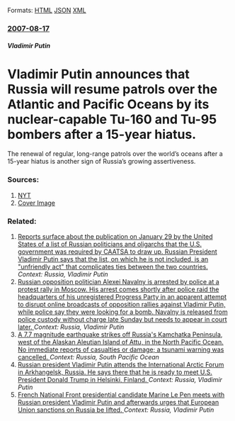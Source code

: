 
Formats: [HTML](/news/2007/08/17/vladimir-putin-announces-that-russia-will-resume-patrols-over-the-atlantic-and-pacific-oceans-by-its-nuclear-capable-tu-160-and-tu-95-bombe.html)  [JSON](/news/2007/08/17/vladimir-putin-announces-that-russia-will-resume-patrols-over-the-atlantic-and-pacific-oceans-by-its-nuclear-capable-tu-160-and-tu-95-bombe.json)  [XML](/news/2007/08/17/vladimir-putin-announces-that-russia-will-resume-patrols-over-the-atlantic-and-pacific-oceans-by-its-nuclear-capable-tu-160-and-tu-95-bombe.xml)  

### [2007-08-17](/news/2007/08/17/index.md)

##### Vladimir Putin
#  Vladimir Putin announces that Russia will resume patrols over the Atlantic and Pacific Oceans by its nuclear-capable Tu-160 and Tu-95 bombers after a 15-year hiatus. 

The renewal of regular, long-range patrols over the world’s oceans after a 15-year hiatus is another sign of Russia’s growing assertiveness.


### Sources:

1. [NYT](https://www.nytimes.com/2007/08/18/world/europe/17cnd-russia.html?hp)
1. [Cover Image](https://static01.nyt.com/images/icons/t_logo_291_black.png)

### Related:

1. [Reports surface about the publication on January 29 by the United States of a list of Russian politicians and oligarchs that the U.S. government was required by CAATSA to draw up. Russian President Vladimir Putin says that the list, on which he is not included, is an "unfriendly act" that complicates ties between the two countries. ](/news/2018/01/30/reports-surface-about-the-publication-on-january-29-by-the-united-states-of-a-list-of-russian-politicians-and-oligarchs-that-the-u-s-govern.md) _Context: Russia, Vladimir Putin_
2. [Russian opposition politician Alexei Navalny is arrested by police at a protest rally in Moscow. His arrest comes shortly after police raid the headquarters of his unregistered Progress Party in an apparent attempt to disrupt online broadcasts of opposition rallies against Vladimir Putin, while police say they were looking for a bomb. Navalny is released from police custody without charge late Sunday but needs to appear in court later. ](/news/2018/01/28/russian-opposition-politician-alexei-navalny-is-arrested-by-police-at-a-protest-rally-in-moscow-his-arrest-comes-shortly-after-police-raid.md) _Context: Russia, Vladimir Putin_
3. [A 7.7 magnitude earthquake strikes off Russia's Kamchatka Peninsula, west of the Alaskan Aleutian Island of Attu, in the North Pacific Ocean. No immediate reports of casualties or damage; a tsunami warning was cancelled. ](/news/2017/07/18/a-7-7-magnitude-earthquake-strikes-off-russia-s-kamchatka-peninsula-west-of-the-alaskan-aleutian-island-of-attu-in-the-north-pacific-ocean.md) _Context: Russia, South Pacific Ocean_
4. [Russian president Vladimir Putin attends the International Arctic Forum in Arkhangelsk, Russia. He says there that he is ready to meet U.S. President Donald Trump in Helsinki, Finland. ](/news/2017/03/30/russian-president-vladimir-putin-attends-the-international-arctic-forum-in-arkhangelsk-russia-he-says-there-that-he-is-ready-to-meet-u-s.md) _Context: Russia, Vladimir Putin_
5. [French National Front presidential candidate Marine Le Pen meets with Russian president Vladimir Putin and afterwards urges that European Union sanctions on Russia be lifted. ](/news/2017/03/24/french-national-front-presidential-candidate-marine-le-pen-meets-with-russian-president-vladimir-putin-and-afterwards-urges-that-european-un.md) _Context: Russia, Vladimir Putin_
